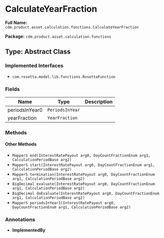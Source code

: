 # CalculateYearFraction

**Full Name:** `cdm.product.asset.calculation.functions.CalculateYearFraction`

**Package:** `cdm.product.asset.calculation.functions`

## Type: Abstract Class

### Implemented Interfaces

- `com.rosetta.model.lib.functions.RosettaFunction`

### Fields

| Name | Type | Description |
|------|------|-------------|
| periodsInYear0 | `PeriodsInYear` |  |
| yearFraction | `YearFraction` |  |

### Methods

#### Other Methods

- `MapperS end(InterestRatePayout arg0, DayCountFractionEnum arg1, CalculationPeriodBase arg2)`
- `MapperS start(InterestRatePayout arg0, DayCountFractionEnum arg1, CalculationPeriodBase arg2)`
- `MapperS termination(InterestRatePayout arg0, DayCountFractionEnum arg1, CalculationPeriodBase arg2)`
- `BigDecimal evaluate(InterestRatePayout arg0, DayCountFractionEnum arg1, CalculationPeriodBase arg2)`
- `BigDecimal doEvaluate(InterestRatePayout arg0, DayCountFractionEnum arg1, CalculationPeriodBase arg2)`
- `MapperS periodsInYear1(InterestRatePayout arg0, DayCountFractionEnum arg1, CalculationPeriodBase arg2)`

### Annotations

- **ImplementedBy**

